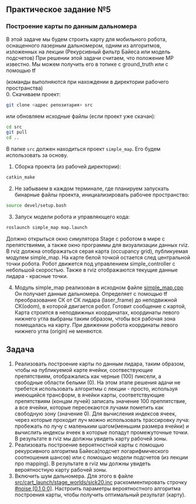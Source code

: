 ## Практическое задание №5  
### Построение карты по данным дальномера  
В этой задаче мы будем строить карту для мобильного робота, оснащенного лазерным дальномером, одним из алгоритмов, изложенных на лекции (Рекурсивный фильтр Байеса или модель подсчетов)
При решении этой задачи считаем, что положение МР известно. Мы можем получить его в топике с ground_truth или с помощью tf 

(команды выполняются при нахождении в директории рабочего пространства)  
0. Скачиваем проект:
```bash
git clone <адрес репозитария> src
```
или обновляем исходные файлы (если проект уже скачан):
```bash
cd src  
git pull  
cd ..  
```
В папке `src` должен находиться проект `simple_map`. Его будем использовать за основу.
1. Сборка проекта (из рабочей директории):
```bash
catkin_make
```
2. Не забываем в каждом терминале, где планируем запускать бинарные файлы проекта, инициализировать рабочее пространство:
```bash
source devel/setup.bash
```
3. Запуск модели робота и управляющего кода:  
```bash
roslaunch simple_map map.launch
```
Должно открыться окно симулятора Stage с роботом в мире с препятствиями, а также окно программы для визуализации данных rviz. В rviz должна отображаться серая карта (occupancy grid), публикуемая модулем simple_map. На карте белой точкой остается след центральной точки робота. Робот движется под управлением simple_controller с небольшой скоростью. Также в rviz отображаются текущие данные лидара - красные точки.

4. Модуль simple_map реализован в исходном файле [simple_map.cpp](https://github.com/AndreyMinin/MobileRobots/blob/master/mr_ws/src/simple_map/src/simple_map.cpp)  Он получает данные дальномера. Определяет с помощью tf преобразование СК от СК лидара (laser_frame) до неподвижной СК(odom), в которой двигается робот. Готовит сообщение с картой, Карта строится в неподвижных координатах, координаты левого нижнего угла выбраны таким образом, чтобы вся рабочая зона помещалась на карту. При движении робота координаты левого нижнего угла (origin) не меняются.

## Задача
1. Реализовать построение карты по данным лидара, таким образом, чтобы на публикуемой карте ячейки, соотвествующие препятствиям, отображались как черные (100) пиксели, а свободные области белыми (0). На этом этапе решения адачи не требется использовать алгоритмы с лекции - просто, используя имеющийся трансформ, в ячейки карты, соответствующие препятствиям (концам лучей) записать значение 100 преппятствие, а все ячейки, которые пересекаются лучами пометить как свободную зону (значение 0). 
Для вычисления индексов ячеек, через которые проходит луч можно использовать трассировку луча: пробежать по лучу с маленьким шагом(меньшим размера ячейки) и вычислить индексы ячеек в которые попадут промежуточные точки. В результате в rviz мы должны увидеть карту рабочей зоны.
2. Реализовать построение вероятностной карты с помощью рекурсивного алгоритма Байеса(подсчет логарифмического соотношения шансов) или с помощью модели подсчетов (из лекции про mapping). В результате в rviz мы должны увидеть вероятностную карту рабочей зоны.
3. Включить шум дальномера. Для этого в файле [src/cart_launch/stage_worlds/sick20.inc](https://github.com/AndreyMinin/MobileRobots/blob/master/mr_ws/src/cart_launch/stage_worlds/sick20.inc) раскомментировать строчку [#noise [0.1 0 0]](https://github.com/AndreyMinin/MobileRobots/blob/master/mr_ws/src/cart_launch/stage_worlds/sick20.inc#L11]). Настроить параметры вероятностного алгоритма построения карты, чтобы получить оптимальный результат (карту).